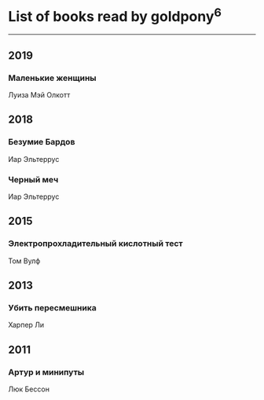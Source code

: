 # List of books read by goldpony<sup>6</sup>
---

## 2019

### Маленькие женщины
Луиза Мэй Олкотт



## 2018

### Безумие Бардов
Иар Эльтеррус


### Черный меч
Иар Эльтеррус



## 2015

### Электропрохладительный кислотный тест
Том Вулф



## 2013

### Убить пересмешника
Харпер Ли



## 2011

### Артур и минипуты
Люк Бессон




